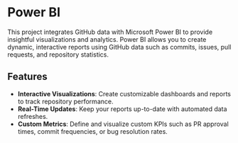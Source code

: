 # Power BI 

This project integrates GitHub data with Microsoft Power BI to provide insightful visualizations and analytics. Power BI allows you to create dynamic, interactive reports using GitHub data such as commits, issues, pull requests, and repository statistics.

## Features
- **Interactive Visualizations**: Create customizable dashboards and reports to track repository performance.
- **Real-Time Updates**: Keep your reports up-to-date with automated data refreshes.
- **Custom Metrics**: Define and visualize custom KPIs such as PR approval times, commit frequencies, or bug resolution rates.




